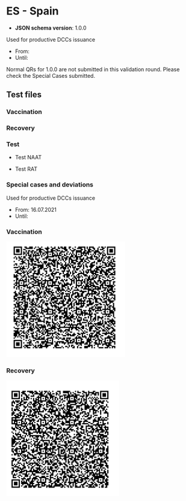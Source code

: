 # ES - Spain

* **JSON schema version**: 1.0.0

Used for productive DCCs issuance
* From: 
* Until:

Normal QRs for 1.0.0 are not submitted in this validation round. Please check the Special Cases submitted.

## Test files

### Vaccination

### Recovery

### Test

* Test NAAT

* Test RAT

### Special cases and deviations

Used for productive DCCs issuance
* From: 16.07.2021
* Until: 

### Vaccination

![TEST_NAAT_2](specialcases/VAC_2.png) 
### Recovery

![TEST_NAAT_2](specialcases/REC_2.png) 
